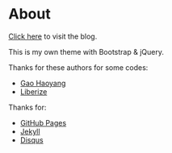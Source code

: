 About
===

[Click here](http://vjudge1.github.io) to visit the blog.

This is my own theme with Bootstrap & jQuery.

Thanks for these authors for some codes:

* [Gao Haoyang](https://github.com/Gaohaoyang/gaohaoyang.github.io)
* [Liberize](https://github.com/liberize/liberize.github.com)

Thanks for:

* [GitHub Pages](https://pages.github.com)
* [Jekyll](http://jekyllrb.com)
* [Disqus](https://disqus.com)